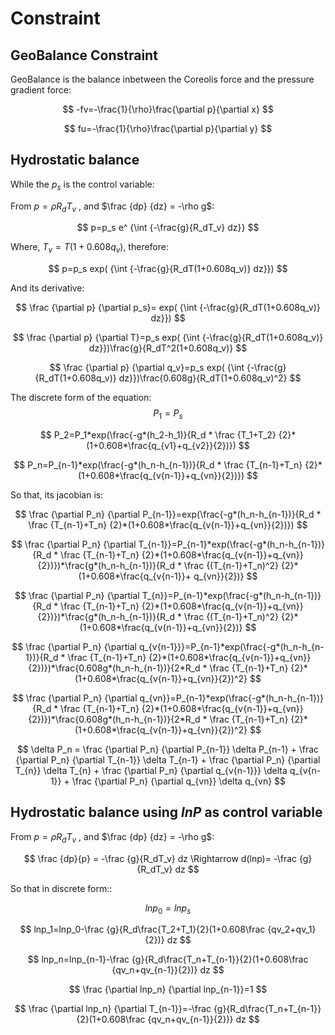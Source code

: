 # Constraint

## GeoBalance Constraint

GeoBalance is the balance inbetween the Coreolis force and the pressure gradient force:

$$
-fv=-\frac{1}{\rho}\frac{\partial p}{\partial x}
$$

$$
fu=-\frac{1}{\rho}\frac{\partial p}{\partial y}
$$

## Hydrostatic balance

While the $p_s$ is the control variable:

From $p=\rho R_dT_v$ , and $\frac {dp} {dz} = -\rho g$:

$$
p=p_s e^ {\int {-\frac{g}{R_dT_v} dz}}
$$

Where, $T_v = T(1+0.608q_v)$, therefore:

$$
p=p_s exp( {\int {-\frac{g}{R_dT(1+0.608q_v)} dz}})
$$

And its derivative:

$$
\frac {\partial p} {\partial p_s}= exp( {\int {-\frac{g}{R_dT(1+0.608q_v)} dz}})
$$

$$
\frac {\partial p} {\partial T}=p_s exp( {\int {-\frac{g}{R_dT(1+0.608q_v)} dz}})\frac{g}{R_dT^2(1+0.608q_v)} 
$$

$$
\frac {\partial p} {\partial q_v}=p_s exp( {\int {-\frac{g}{R_dT(1+0.608q_v)} dz}})\frac{0.608g}{R_dT(1+0.608q_v)^2}
$$

The discrete form of the equation:
$$
P_1=P_s
$$

$$
P_2=P_1*exp(\frac{-g*(h_2-h_1)}{R_d * \frac {T_1+T_2} {2}*(1+0.608*\frac{q_{v1}+q_{v2}}{2})})
$$

$$
P_n=P_{n-1}*exp(\frac{-g*(h_n-h_{n-1})}{R_d * \frac {T_{n-1}+T_n} {2}*(1+0.608*\frac{q_{v{n-1}}+q_{vn}}{2})})
$$

So that, its jacobian is:

$$
\frac {\partial P_n} {\partial P_{n-1}}=exp(\frac{-g*(h_n-h_{n-1})}{R_d * \frac {T_{n-1}+T_n} {2}*(1+0.608*\frac{q_{v{n-1}}+q_{vn}}{2})})
$$

$$
\frac {\partial P_n} {\partial T_{n-1}}=P_{n-1}*exp(\frac{-g*(h_n-h_{n-1})}{R_d * \frac {T_{n-1}+T_n} {2}*(1+0.608*\frac{q_{v{n-1}}+q_{vn}}{2})})*\frac{g*(h_n-h_{n-1})}{R_d * \frac {(T_{n-1}+T_n)^2} {2}*(1+0.608*\frac{q_{v{n-1}}+ q_{vn}}{2})}
$$

$$
\frac {\partial P_n} {\partial T_{n}}=P_{n-1}*exp(\frac{-g*(h_n-h_{n-1})}{R_d * \frac {T_{n-1}+T_n} {2}*(1+0.608*\frac{q_{v{n-1}}+q_{vn}}{2})})*\frac{g*(h_n-h_{n-1})}{R_d * \frac {(T_{n-1}+T_n)^2} {2}*(1+0.608*\frac{q_{v{n-1}}+q_{vn}}{2})}
$$

$$
\frac {\partial P_n} {\partial q_{v{n-1}}}=P_{n-1}*exp(\frac{-g*(h_n-h_{n-1})}{R_d * \frac {T_{n-1}+T_n} {2}*(1+0.608*\frac{q_{v{n-1}}+q_{vn}}{2})})*\frac{0.608g*(h_n-h_{n-1})}{2*R_d * \frac {T_{n-1}+T_n} {2}*(1+0.608*\frac{q_{v{n-1}}+q_{vn}}{2})^2}
$$

$$
\frac {\partial P_n} {\partial q_{vn}}=P_{n-1}*exp(\frac{-g*(h_n-h_{n-1})}{R_d * \frac {T_{n-1}+T_n} {2}*(1+0.608*\frac{q_{v{n-1}}+q_{vn}}{2})})*\frac{0.608g*(h_n-h_{n-1})}{2*R_d * \frac {T_{n-1}+T_n} {2}*(1+0.608*\frac{q_{v{n-1}}+q_{vn}}{2})^2}
$$

$$
\delta P_n = \frac {\partial P_n} {\partial P_{n-1}} \delta P_{n-1} + \frac {\partial P_n} {\partial T_{n-1}} \delta T_{n-1} + \frac {\partial P_n} {\partial T_{n}} \delta T_{n} + \frac {\partial P_n} {\partial q_{v{n-1}}} \delta q_{v{n-1}} + \frac {\partial P_n} {\partial q_{vn}} \delta q_{vn}
$$

## Hydrostatic balance using $lnP$ as control variable

From $p=\rho R_dT_v$ , and $\frac {dp} {dz} = -\rho g$:

$$
\frac {dp}{p} = -\frac {g}{R_dT_v} dz \Rightarrow d(lnp)= -\frac {g}{R_dT_v} dz
$$

So that in discrete form::

$$
lnp_0=lnp_s
$$

$$
lnp_1=lnp_0-\frac {g}{R_d\frac{T_2+T_1}{2}(1+0.608\frac {qv_2+qv_1}{2})} dz
$$

$$
lnp_n=lnp_{n-1}-\frac {g}{R_d\frac{T_n+T_{n-1}}{2}(1+0.608\frac {qv_n+qv_{n-1}}{2})} dz
$$


$$
\frac {\partial lnp_n} {\partial lnp_{n-1}}=1
$$

$$
\frac {\partial lnp_n} {\partial T_{n-1}}=-\frac {g}{R_d\frac{T_n+T_{n-1}}{2}(1+0.608\frac {qv_n+qv_{n-1}}{2})} dz
$$

$$
$$